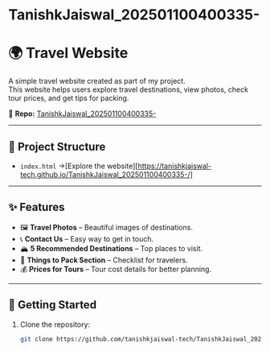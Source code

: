 # TanishkJaiswal_202501100400335-
# 🌍 Travel Website  

A simple travel website created as part of my project.  
This website helps users explore travel destinations, view photos, check tour prices, and get tips for packing.  

🔗 **Repo:** [TanishkJaiswal_202501100400335-](https://github.com/tanishkjaiswal-tech/TanishkJaiswal_202501100400335-)  

---

## 📂 Project Structure
- `index.html` →[Explore the website][https://tanishkjaiswal-tech.github.io/TanishkJaiswal_202501100400335-/]

---

## ✨ Features
- 🖼️ **Travel Photos** – Beautiful images of destinations.  
- 📞 **Contact Us** – Easy way to get in touch.  
- 🏔️ **5 Recommended Destinations** – Top places to visit.  
- 🎒 **Things to Pack Section** – Checklist for travelers.  
- 💰 **Prices for Tours** – Tour cost details for better planning.  

---

## 🚀 Getting Started
1. Clone the repository:  
   ```bash
   git clone https://github.com/tanishkjaiswal-tech/TanishkJaiswal_202501100400335-.git
